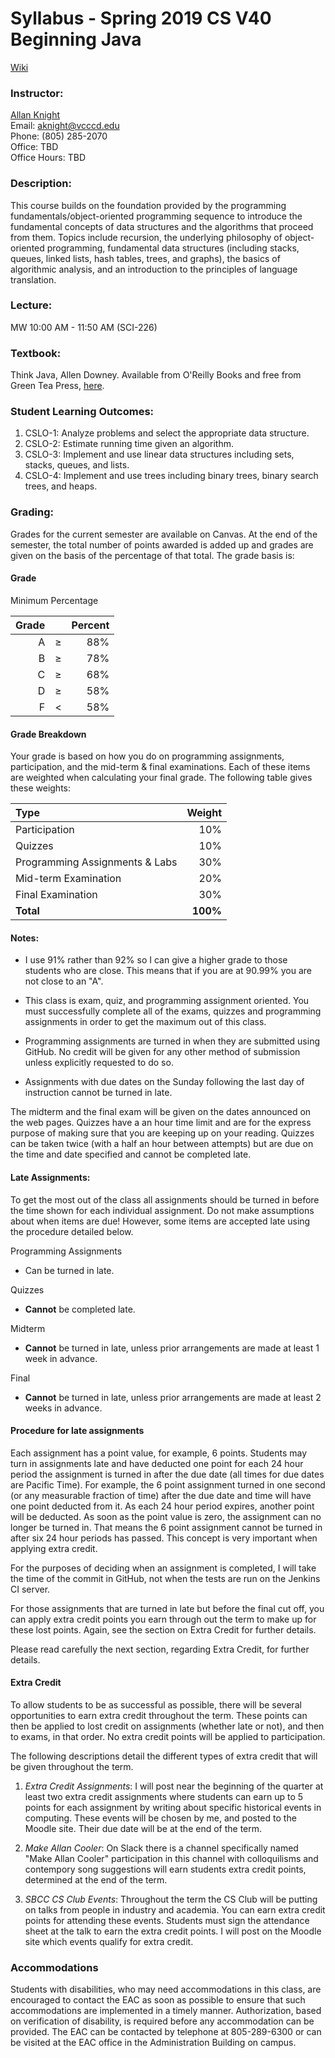 # Syllabus - Spring 2019 CS V40 Beginning Java

[Wiki](https://github.com/vcc-csv15-fall2018/Course-Information/wiki)

### Instructor:

[Allan Knight](https://www.linkedin.com/in/allanknight)  
Email: [aknight@vcccd.edu](mailto:aknight@vcccd.edu)  
Phone: (805) 285-2070  
Office: TBD  
Office Hours: TBD

### Description:  

This course builds on the foundation provided by the programming fundamentals/object-oriented programming sequence to introduce the fundamental concepts of data structures and the algorithms that proceed from them. Topics include recursion, the underlying philosophy of object-oriented programming, fundamental data structures (including stacks, queues, linked lists, hash tables, trees, and graphs), the basics of algorithmic analysis, and an introduction to the principles of language translation.

### Lecture:
MW 10:00 AM - 11:50 AM (SCI-226)

### Textbook: 

Think Java, Allen Downey. Available from O'Reilly Books and free from Green Tea Press, [here](http://greenteapress.com/thinkjava6/thinkjava.pdf).

### Student Learning Outcomes:

1. CSLO-1: Analyze problems and select the appropriate data structure.
2. CSLO-2: Estimate running time given an algorithm.
3. CSLO-3: Implement and use linear data structures including sets, stacks, queues, and lists.
4. CSLO-4: Implement and use trees including binary trees, binary search trees, and heaps.

### Grading:

Grades for the current semester are available on Canvas. At the end of the semester, the total number of points awarded is added up and grades are given on the basis of the percentage of that total. The grade basis is:

#### Grade
Minimum Percentage

| Grade|     | Percent |
|-----:|:---:|--------:|
| A    |  ≥  |     88% |
| B    |  ≥  |     78% |
| C    |  ≥  |     68% |
| D    |  ≥  |     58% |
| F    |  <  |     58% |


#### Grade Breakdown

Your grade is based on how you do on programming assignments, participation, and the mid-term & final examinations. Each of these items are weighted when calculating your final grade. The following table gives these weights:

|Type                             |Weight|
|:--------------------------------|-----:|
| Participation                   |  10% |
| Quizzes                         |  10% |
| Programming Assignments & Labs  |  30% |
| Mid-term Examination            |  20% |
| Final Examination               |  30% |
|**Total**                        | **100%** | 

#### Notes:

- I use 91% rather than 92% so I can give a higher grade to those students who are close. This means that if you are at 90.99% you are not close to an "A".

- This class is exam, quiz, and programming assignment oriented. You must successfully complete all of the exams, quizzes and programming assignments in order to get the maximum out of this class.

- Programming assignments are turned in when they are submitted using GitHub. No credit will be given for any other method of submission unless explicitly requested to do so.

- Assignments with due dates on the Sunday following the last day of instruction cannot be turned in late.

The midterm and the final exam will be given on the dates announced on the web pages.
Quizzes have a an hour time limit and are for the express purpose of making sure that you are keeping up on your reading. Quizzes can be taken twice (with a half an hour between attempts) but are due on the time and date specified and cannot be completed late.

#### Late Assignments:

To get the most out of the class all assignments should be turned in before the time shown for each individual assignment. Do not make assumptions about when items are due! However, some items are accepted late using the procedure detailed below.

Programming Assignments  
- Can be turned in late.

Quizzes  
- **Cannot** be completed late.

Midterm  
- **Cannot** be turned in late, unless prior arrangements are made at least 1 week in advance.

Final  
- **Cannot** be turned in late, unless prior arrangements are made at least 2 weeks in advance.

#### Procedure for late assignments

Each assignment has a point value, for example, 6 points. Students may turn in assignments late and have deducted one point for each 24 hour period the assignment is turned in after the due date (all times for due dates are Pacific Time). For example, the 6 point assignment turned in one second (or any measurable fraction of time) after the due date and time will have one point deducted from it. As each 24 hour period expires, another point will be deducted. As soon as the point value is zero, the assignment can no longer be turned in. That means the 6 point assignment cannot be turned in after six 24 hour periods has passed. This concept is very important when applying extra credit. 

For the purposes of deciding when an assignment is completed, I will take the time of the commit in GitHub, not when the tests are run on the Jenkins CI server.

For those assignments that are turned in late but before the final cut off, you can apply extra credit points you earn through out the term to make up for these lost points. Again, see the section on Extra Credit for further details.

Please read carefully the next section, regarding Extra Credit, for further details.

#### Extra Credit

To allow students to be as successful as possible, there will be several opportunities to earn extra credit throughout the term. These points can then be applied to lost credit on assignments (whether late or not), and then to exams, in that order. No extra credit points will be applied to participation.

The following descriptions detail the different types of extra credit that will be given throughout the term.

1. _Extra Credit Assignments_: I will post near the beginning of the quarter at least two extra credit assignments where students can earn up to 5 points for each assignment by writing about specific historical events in computing. These events will be chosen by me, and posted to the Moodle site. Their due date will be at the end of the term.

3. _Make Allan Cooler_: On Slack there is a channel specifically named "Make Allan Cooler" participation in this channel with colloquilisms and contempory song suggestions will earn students extra credit points, determined at the end of the term.

3. _SBCC CS Club Events_: Throughout the term the CS Club will be putting on talks from people in industry and academia. You can earn extra credit points for attending these events. Students must sign the attendance sheet at the talk to earn the extra credit points. I will post on the Moodle site which events qualify for extra credit.

### Accommodations

Students with disabilities, who may need accommodations in this class, are encouraged to
contact the EAC as soon as possible to ensure that such accommodations are implemented in a
timely manner. Authorization, based on verification of disability, is required before any
accommodation can be provided. The EAC can be contacted by telephone at 805-289-6300 or
can be visited at the EAC office in the Administration Building on campus.
